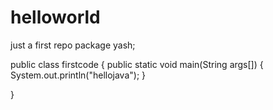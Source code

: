 # helloworld
just a first repo
package yash;

public class firstcode {
	public static void main(String args[])
	{
		System.out.println("hellojava");
	}
	

}
